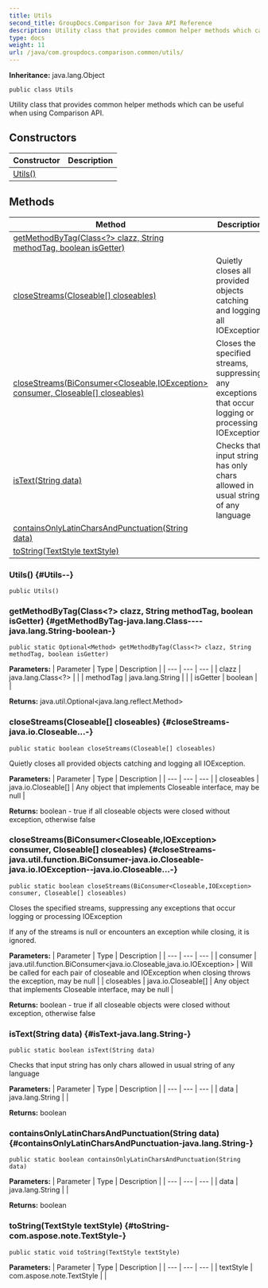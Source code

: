 ```yaml
---
title: Utils
second_title: GroupDocs.Comparison for Java API Reference
description: Utility class that provides common helper methods which can be useful when using Comparison API.
type: docs
weight: 11
url: /java/com.groupdocs.comparison.common/utils/
---
```

**Inheritance:**
java.lang.Object
```
public class Utils
```

Utility class that provides common helper methods which can be useful when using Comparison API.
## Constructors

| Constructor | Description |
| --- | --- |
| [Utils()](#Utils--) |  |
## Methods

| Method | Description |
| --- | --- |
| [getMethodByTag(Class<?> clazz, String methodTag, boolean isGetter)](#getMethodByTag-java.lang.Class----java.lang.String-boolean-) |  |
| [closeStreams(Closeable[] closeables)](#closeStreams-java.io.Closeable...-) | Quietly closes all provided objects catching and logging all IOException. |
| [closeStreams(BiConsumer<Closeable,IOException> consumer, Closeable[] closeables)](#closeStreams-java.util.function.BiConsumer-java.io.Closeable-java.io.IOException--java.io.Closeable...-) | Closes the specified streams, suppressing any exceptions that occur logging or processing IOException |
| [isText(String data)](#isText-java.lang.String-) | Checks that input string has only chars allowed in usual string of any language |
| [containsOnlyLatinCharsAndPunctuation(String data)](#containsOnlyLatinCharsAndPunctuation-java.lang.String-) |  |
| [toString(TextStyle textStyle)](#toString-com.aspose.note.TextStyle-) |  |
### Utils() {#Utils--}
```
public Utils()
```


### getMethodByTag(Class<?> clazz, String methodTag, boolean isGetter) {#getMethodByTag-java.lang.Class----java.lang.String-boolean-}
```
public static Optional<Method> getMethodByTag(Class<?> clazz, String methodTag, boolean isGetter)
```




**Parameters:**
| Parameter | Type | Description |
| --- | --- | --- |
| clazz | java.lang.Class<?> |  |
| methodTag | java.lang.String |  |
| isGetter | boolean |  |

**Returns:**
java.util.Optional<java.lang.reflect.Method>
### closeStreams(Closeable[] closeables) {#closeStreams-java.io.Closeable...-}
```
public static boolean closeStreams(Closeable[] closeables)
```


Quietly closes all provided objects catching and logging all IOException.

**Parameters:**
| Parameter | Type | Description |
| --- | --- | --- |
| closeables | java.io.Closeable[] | Any object that implements Closeable interface, may be null |

**Returns:**
boolean - true if all closeable objects were closed without exception, otherwise false
### closeStreams(BiConsumer<Closeable,IOException> consumer, Closeable[] closeables) {#closeStreams-java.util.function.BiConsumer-java.io.Closeable-java.io.IOException--java.io.Closeable...-}
```
public static boolean closeStreams(BiConsumer<Closeable,IOException> consumer, Closeable[] closeables)
```


Closes the specified streams, suppressing any exceptions that occur logging or processing IOException

If any of the streams is null or encounters an exception while closing, it is ignored.

**Parameters:**
| Parameter | Type | Description |
| --- | --- | --- |
| consumer | java.util.function.BiConsumer<java.io.Closeable,java.io.IOException> | Will be called for each pair of closeable and IOException when closing throws the exception, may be null |
| closeables | java.io.Closeable[] | Any object that implements Closeable interface, may be null |

**Returns:**
boolean - true if all closeable objects were closed without exception, otherwise false
### isText(String data) {#isText-java.lang.String-}
```
public static boolean isText(String data)
```


Checks that input string has only chars allowed in usual string of any language

**Parameters:**
| Parameter | Type | Description |
| --- | --- | --- |
| data | java.lang.String |  |

**Returns:**
boolean
### containsOnlyLatinCharsAndPunctuation(String data) {#containsOnlyLatinCharsAndPunctuation-java.lang.String-}
```
public static boolean containsOnlyLatinCharsAndPunctuation(String data)
```




**Parameters:**
| Parameter | Type | Description |
| --- | --- | --- |
| data | java.lang.String |  |

**Returns:**
boolean
### toString(TextStyle textStyle) {#toString-com.aspose.note.TextStyle-}
```
public static void toString(TextStyle textStyle)
```




**Parameters:**
| Parameter | Type | Description |
| --- | --- | --- |
| textStyle | com.aspose.note.TextStyle |  |


